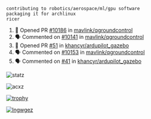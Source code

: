```
contributing to robotics/aerospace/ml/gpu software
packaging it for archlinux
ricer
```

<!--START_SECTION:activity-->
1. 💪 Opened PR [#10186](https://github.com/mavlink/qgroundcontrol/pull/10186) in [mavlink/qgroundcontrol](https://github.com/mavlink/qgroundcontrol)
2. 🗣 Commented on [#10141](https://github.com/mavlink/qgroundcontrol/issues/10141) in [mavlink/qgroundcontrol](https://github.com/mavlink/qgroundcontrol)
3. 💪 Opened PR [#51](https://github.com/khancyr/ardupilot_gazebo/pull/51) in [khancyr/ardupilot_gazebo](https://github.com/khancyr/ardupilot_gazebo)
4. 🗣 Commented on [#10153](https://github.com/mavlink/qgroundcontrol/issues/10153) in [mavlink/qgroundcontrol](https://github.com/mavlink/qgroundcontrol)
5. 🗣 Commented on [#41](https://github.com/khancyr/ardupilot_gazebo/issues/41) in [khancyr/ardupilot_gazebo](https://github.com/khancyr/ardupilot_gazebo)
<!--END_SECTION:activity-->


![statz](https://github-readme-stats.vercel.app/api?username=acxz&include_all_commits=true&show_icons=true)

<p><img align="center" src="https://github-readme-streak-stats.herokuapp.com/?user=acxz&" alt="acxz" /></p>

[![trophy](https://github-profile-trophy.vercel.app/?username=acxz)](https://github.com/ryo-ma/github-profile-trophy)

[![lngwgez](https://github-readme-stats.vercel.app/api/top-langs/?username=acxz&layout=compact)](https://github.com/acxz/github-readme-stats)
